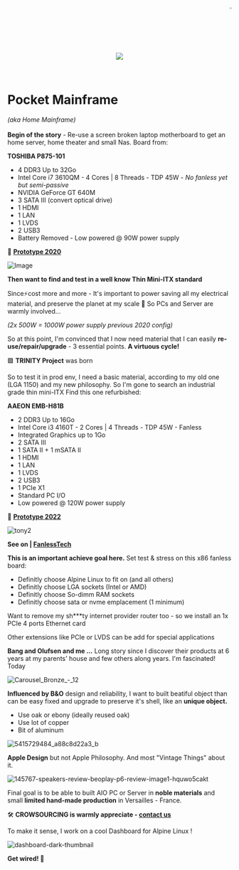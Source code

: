 <div align="right" dir="auto">
<img src="https://user-images.githubusercontent.com/45216746/226208297-32a0371b-83db-4a0e-ae33-70e74ca2b2e5.png" width="1.75%" style="max-width: 100%;">
</div>
<br>
<br>
<div align="center" dir="auto">
<img src="https://user-images.githubusercontent.com/45216746/221048916-d990ce07-dc89-4f1c-9e76-aeea75a173a0.png" style="max-width: 100%;">
</div>
<br>
<br>

# Pocket Mainframe
*(aka Home Mainframe)*
<br>
<br>
**Begin of the story** - Re-use a screen broken laptop motherboard to get an home server, home theater and small Nas. Board from:

**TOSHIBA P875-101**
- 4 DDR3 Up to 32Go
- Intel Core i7 3610QM - 4 Cores | 8 Threads - TDP 45W - *No fanless yet but semi-passive*
- NVIDIA GeForce GT 640M
- 3 SATA III (convert optical drive)
- 1 HDMI
- 1 LAN
- 1 LVDS
- 2 USB3
- Battery Removed - Low powered @ 90W power supply

🧪 <ins>**Prototype 2020**</ins>

![Image](https://user-images.githubusercontent.com/45216746/256324634-31182e39-67ad-4231-b7aa-39bce59471ee.jpeg)

**Then want to find and test in a well know Thin Mini-ITX standard**

Since⚡cost more and more - It's important to power saving all my electrical material, and preserve the planet at my scale 🌳 So PCs and Server are warmly involved... 

*(2x 500W = 1000W power supply previous 2020 config)*

So at this point, I'm convinced that I now need material that I can easily **re-use/repair/upgrade** - 3 essential points. **A virtuous cycle!**

🟪 **TRINITY Project** was born<br> 

So to test it in prod env, I need a basic material, according to my old one (LGA 1150) and my new philosophy. So I'm gone to search an industrial grade thin mini-ITX
Find this one refurbished:

**AAEON EMB-H81B**
- 2 DDR3 Up to 16Go
- Intel Core i3 4160T - 2 Cores | 4 Threads - TDP 45W - Fanless
- Integrated Graphics up to 1Go
- 2 SATA III
- 1 SATA II + 1 mSATA II 
- 1 HDMI
- 1 LAN
- 1 LVDS
- 2 USB3
- 1 PCIe X1
- Standard PC I/O
- Low powered @ 120W power supply

🧪 <ins>**Prototype 2022**</ins>

![tony2](https://github.com/trinity-labs/trinity-project/assets/45216746/844d8091-d92c-468a-bcde-c6405d0871ef)

**See on | [FanlessTech](https://www.fanlesstech.com/2023/05/750g-copper-cooler.html)**

**This is an important achieve goal here.** Set test & stress on this x86 fanless board:

- Definitly choose Alpine Linux to fit on (and all others)
- Definitly choose LGA sockets (Intel or AMD)
- Definitly choose So-dimm RAM sockets
- Definitly choose sata or nvme emplacement (1 minimum)

Want to remove my sh***ty internet provider router too - so we install an 1x PCIe 4 ports Ethernet card

Other extensions like PCIe or LVDS can be add for special applications

**Bang and Olufsen and me ...**
Long story since I discover their products at 6 years at my parents' house and few others along years. I'm fascinated! Today 

![Carousel_Bronze_-_12](https://github.com/trinity-labs/trinity-labs/assets/45216746/7614adaa-4114-4d94-9687-532f39a2ec16)

**Influenced by B&O** design and reliability, I want to built beatiful object than can be easy fixed and upgrade to preserve it's shell, like an **unique object.**

- Use oak or ebony (ideally reused oak)
- Use lot of copper 
- Bit of aluminum

![5415729484_a88c8d22a3_b](https://github.com/trinity-labs/trinity-labs/assets/45216746/60191e70-4a65-4ff2-9e17-6915615b3c37)


**Apple Design** but not Apple Philosophy. And most "Vintage Things" about it. 

![145767-speakers-review-beoplay-p6-review-image1-hquwo5cakt](https://github.com/trinity-labs/trinity-labs/assets/45216746/46ea2b0d-59c6-4ead-b83a-62f079f5de93)

Final goal is to be able to built AIO PC or Server in **noble materials** and small **limited hand-made production** in Versailles - France.

🛠️ **CROWSOURCING is warmly appreciate - <a href="mailto:trinity.reboot@gmail.com">contact us</a>**

To make it sense, I work on a cool Dashboard for Alpine Linux !

![dashboard-dark-thumbnail](https://github.com/trinity-labs/trinity-labs/assets/45216746/f457c54e-1ffc-4922-9f21-eaea0e7822b4)


**Get wired! 💜**
